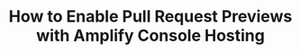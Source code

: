 ---
title: How to Enable Pull Request Previews with Amplify Console Hosting
description: "In this video, I show how to integrate pull request previews using GitHub and the Amplify Console."
banner: "./banner.jpg"
authorIds:
  - nader-dabit
href: https://dev.to/aws/how-to-enable-pull-request-previews-with-amplify-console-hosting-4gkh
platforms:
  - React
  - Angular
  - Vue
categories:
  - Hosting
  - Teams
---
